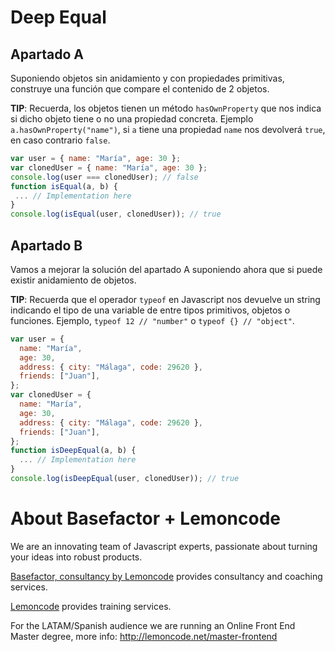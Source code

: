 # Deep Equal

## Apartado A

Suponiendo objetos sin anidamiento y con propiedades primitivas, construye una función que compare el contenido de 2 objetos.

**TIP**: Recuerda, los objetos tienen un método `hasOwnProperty` que nos indica si dicho objeto tiene o no una propiedad concreta. Ejemplo `a.hasOwnProperty("name")`, si `a` tiene una propiedad `name` nos devolverá `true`, en caso contrario `false`.

```javascript
var user = { name: "María", age: 30 };
var clonedUser = { name: "María", age: 30 };
console.log(user === clonedUser); // false
function isEqual(a, b) {
 ... // Implementation here
}
console.log(isEqual(user, clonedUser)); // true
```

## Apartado B

Vamos a mejorar la solución del apartado A suponiendo ahora que si puede existir anidamiento de objetos.

**TIP**: Recuerda que el operador `typeof` en Javascript nos devuelve un string indicando el tipo de una variable de entre tipos primitivos, objetos o funciones. Ejemplo, `typeof 12 // "number"` o `typeof {} // "object"`.

```js
var user = {
  name: "María",
  age: 30,
  address: { city: "Málaga", code: 29620 },
  friends: ["Juan"],
};
var clonedUser = {
  name: "María",
  age: 30,
  address: { city: "Málaga", code: 29620 },
  friends: ["Juan"],
};
function isDeepEqual(a, b) {
  ... // Implementation here
}
console.log(isDeepEqual(user, clonedUser)); // true
```

# About Basefactor + Lemoncode

We are an innovating team of Javascript experts, passionate about turning your ideas into robust products.

[Basefactor, consultancy by Lemoncode](http://www.basefactor.com) provides consultancy and coaching services.

[Lemoncode](http://lemoncode.net/services/en/#en-home) provides training services.

For the LATAM/Spanish audience we are running an Online Front End Master degree, more info: http://lemoncode.net/master-frontend